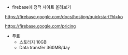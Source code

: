 - firebase에 정적 사이트 올려보기

https://firebase.google.com/docs/hosting/quickstart?hl=ko

https://firebase.google.com/pricing
- 무료
  - 스토리지 10GB
  - Data transfer 360MB/day 